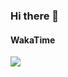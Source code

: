 ### Hi there 👋

<!--
**imeyk/imeyk** is a ✨ _special_ ✨ repository because its `README.md` (this file) appears on your GitHub profile.

Here are some ideas to get you started:

- 🔭 I’m currently working on ...
- 🌱 I’m currently learning ...
- 👯 I’m looking to collaborate on ...
- 🤔 I’m looking for help with ...
- 💬 Ask me about ...
- 📫 How to reach me: ...
- 😄 Pronouns: ...
- ⚡ Fun fact: ...
-->

#### WakaTime
<img src="https://wakatime.com/share/@imeyk/24bbdcf3-3de5-43ae-80ed-333e957eb49e.png" />

